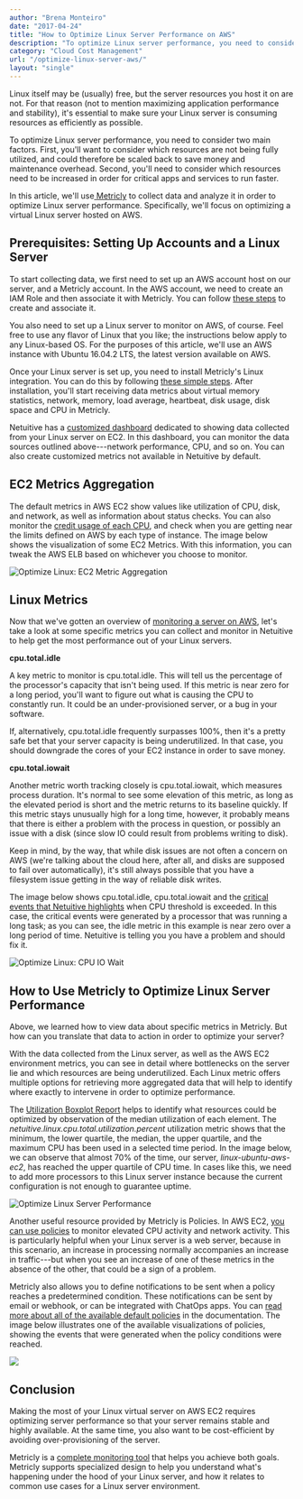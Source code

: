```yaml
---
author: "Brena Monteiro"
date: "2017-04-24"
title: "How to Optimize Linux Server Performance on AWS"
description: "To optimize Linux server performance, you need to consider two main factors. Find out what they are and how they impact your Linux servers."
category: "Cloud Cost Management"
url: "/optimize-linux-server-aws/"
layout: "single"
---
```


Linux itself may be (usually) free, but the server resources you host it on are not. For that reason (not to mention maximizing application performance and stability), it's essential to make sure your Linux server is consuming resources as efficiently as possible.

To optimize Linux server performance, you need to consider two main factors. First, you'll want to consider which resources are not being fully utilized, and could therefore be scaled back to save money and maintenance overhead. Second, you'll need to consider which resources need to be increased in order for critical apps and services to run faster.

In this article, we'll use[ Metricly](/product) to collect data and analyze it in order to optimize Linux server performance. Specifically, we'll focus on optimizing a virtual Linux server hosted on AWS.

Prerequisites: Setting Up Accounts and a Linux Server
-----------------------------------------------------

To start collecting data, we first need to set up an AWS account host on our server, and a Metricly account. In the AWS account, we need to create an IAM Role and then associate it with Metricly. You can follow [these steps](https://help.app.netuitive.com/Content/Integrations/aws.htm) to create and associate it.

You also need to set up a Linux server to monitor on AWS, of course. Feel free to use any flavor of Linux that you like; the instructions below apply to any Linux-based OS. For the purposes of this article, we'll use an AWS instance with Ubuntu 16.04.2 LTS, the latest version available on AWS.

Once your Linux server is set up, you need to install Metricly's Linux integration. You can do this by following [these simple steps](https://help.netuitive.com/Content/Integrations/linux.htm). After installation, you'll start receiving data metrics about virtual memory statistics, network, memory, load average, heartbeat, disk usage, disk space and CPU in Metricly.

Netuitive has a [customized dashboard](/netuitive-dashboard-upgrades/) dedicated to showing data collected from your Linux server on EC2. In this dashboard, you can monitor the data sources outlined above---network performance, CPU, and so on. You can also create customized metrics not available in Netuitive by default.

EC2 Metrics Aggregation
-----------------------

The default metrics in AWS EC2 show values like utilization of CPU, disk, and network, as well as information about status checks. You can also monitor the [credit usage of each CPU](/subtleties-ec2-cpu-utilization), and check when you are getting near the limits defined on AWS by each type of instance. The image below shows the visualization of some EC2 Metrics. With this information, you can tweak the AWS ELB based on whichever you choose to monitor.

![Optimize Linux: EC2 Metric Aggregation](/wp-content/uploads/2017/07/EC2-Metric-Aggregation-1024x509.png)

Linux Metrics
-------------

Now that we've gotten an overview of [monitoring a server on AWS](/getting-started-metricly-aws/), let's take a look at some specific metrics you can collect and monitor in Netuitive to help get the most performance out of your Linux servers.

**cpu.total.idle**

A key metric to monitor is cpu.total.idle. This will tell us the percentage of the processor's capacity that isn't being used. If this metric is near zero for a long period, you'll want to figure out what is causing the CPU to constantly run. It could be an under-provisioned server, or a bug in your software.

If, alternatively, cpu.total.idle frequently surpasses 100%, then it's a pretty safe bet that your server capacity is being underutilized. In that case, you should downgrade the cores of your EC2 instance in order to save money.

**cpu.total.iowait**

Another metric worth tracking closely is cpu.total.iowait, which measures process duration. It's normal to see some elevation of this metric, as long as the elevated period is short and the metric returns to its baseline quickly. If this metric stays unusually high for a long time, however, it probably means that there is either a problem with the process in question, or possibly an issue with a disk (since slow IO could result from problems writing to disk).

Keep in mind, by the way, that while disk issues are not often a concern on AWS (we're talking about the cloud here, after all, and disks are supposed to fail over automatically), it's still always possible that you have a filesystem issue getting in the way of reliable disk writes.

The image below shows cpu.total.idle, cpu.total.iowait and the [critical events that Netuitive highlights](/machine-learning-monitoring-alerts/) when CPU threshold is exceeded. In this case, the critical events were generated by a processor that was running a long task; as you can see, the idle metric in this example is near zero over a long period of time. Netuitive is telling you you have a problem and should fix it.

 ![Optimize Linux: CPU IO Wait](/wp-content/uploads/2017/07/CPU-IO-Wait-1024x582.png)

How to Use Metricly to Optimize Linux Server Performance
---------------------------------------------------------

Above, we learned how to view data about specific metrics in Metricly. But how can you translate that data to action in order to optimize your server?

With the data collected from the Linux server, as well as the AWS EC2 environment metrics, you can see in detail where bottlenecks on the server lie and which resources are being underutilized. Each Linux metric offers multiple options for retrieving more aggregated data that will help to identify where exactly to intervene in order to optimize performance.

The [Utilization Boxplot Report](/product/dashboards-and-reports) helps to identify what resources could be optimized by observation of the median utilization of each element. The *netuitive.linux.cpu.total.utilization.percent* utilization metric shows that the minimum, the lower quartile, the median, the upper quartile, and the maximum CPU has been used in a selected time period. In the image below, we can observe that almost 70% of the time, our server, *linux-ubuntu-aws-ec2*, has reached the upper quartile of CPU time. In cases like this, we need to add more processors to this Linux server instance because the current configuration is not enough to guarantee uptime.

![Optimize Linux Server Performance](/wp-content/uploads/2017/07/Optimize-Performance-1024x303.png)

Another useful resource provided by Metricly is Policies. In AWS EC2, [you can use policies](/reduce-alert-multi-criteria-policies) to monitor elevated CPU activity and network activity. This is particularly helpful when your Linux server is a web server, because in this scenario, an increase in processing normally accompanies an increase in traffic---but when you see an increase of one of these metrics in the absence of the other, that could be a sign of a problem.

Metricly also allows you to define notifications to be sent when a policy reaches a predetermined condition. These notifications can be sent by email or webhook, or can be integrated with ChatOps apps. You can [read more about all of the available default policies](https://help.netuitive.com/Content/Policies/DefaultPolicies/default_policies.htm) in the documentation. The image below illustrates one of the available visualizations of policies, showing the events that were generated when the policy conditions were reached.

![](/wp-content/uploads/2017/07/Events-1024x568.png)

Conclusion
----------

Making the most of your Linux virtual server on AWS EC2 requires optimizing server performance so that your server remains stable and highly available. At the same time, you also want to be cost-efficient by avoiding over-provisioning of the server.

Metricly is a [complete monitoring tool](/evaluate-monitoring-strategy) that helps you achieve both goals. Metricly supports specialized design to help you understand what's happening under the hood of your Linux server, and how it relates to common use cases for a Linux server environment.
